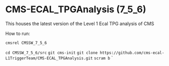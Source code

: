 # CMS-ECAL_TPGAnalysis (7_5_6)
This houses the latest version of the Level 1 Ecal TPG analysis of CMS

How to run:

`cmsrel CMSSW_7_5_6`


`cd CMSSW_7_5_6/src`
`git cms-init`
`git clone https://github.com/cms-ecal-L1TriggerTeam/CMS-ECAL_TPGAnalysis.git`
`scram b`
` 
